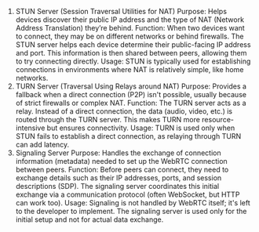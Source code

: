 

1. STUN Server (Session Traversal Utilities for NAT)
Purpose: Helps devices discover their public IP address and the type of NAT (Network Address Translation) they’re behind.
Function: When two devices want to connect, they may be on different networks or behind firewalls. The STUN server helps each device determine their public-facing IP address and port. This information is then shared between peers, allowing them to try connecting directly.
Usage: STUN is typically used for establishing connections in environments where NAT is relatively simple, like home networks.
2. TURN Server (Traversal Using Relays around NAT)
Purpose: Provides a fallback when a direct connection (P2P) isn't possible, usually because of strict firewalls or complex NAT.
Function: The TURN server acts as a relay. Instead of a direct connection, the data (audio, video, etc.) is routed through the TURN server. This makes TURN more resource-intensive but ensures connectivity.
Usage: TURN is used only when STUN fails to establish a direct connection, as relaying through TURN can add latency.
3. Signaling Server
Purpose: Handles the exchange of connection information (metadata) needed to set up the WebRTC connection between peers.
Function: Before peers can connect, they need to exchange details such as their IP addresses, ports, and session descriptions (SDP). The signaling server coordinates this initial exchange via a communication protocol (often WebSocket, but HTTP can work too).
Usage: Signaling is not handled by WebRTC itself; it's left to the developer to implement. The signaling server is used only for the initial setup and not for actual data exchange.